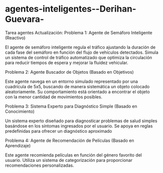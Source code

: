 # agentes-inteligentes--Derihan-Guevara-
Tarea agentes
Actualización:
Problema 1: Agente de Semáforo Inteligente (Reactivo)

El agente de semáforo inteligente regula el tráfico ajustando la duración de cada fase del semáforo en función del flujo de vehículos detectados. Simula un sistema de control de tráfico automatizado que optimiza la circulación para reducir tiempos de espera y mejorar la fluidez vehicular.

Problema 2: Agente Buscador de Objetos (Basado en Objetivos)

Este agente navega en un entorno simulado representado por una cuadrícula de 5x5, buscando de manera sistemática un objeto colocado aleatoriamente. Su comportamiento está orientado a encontrar el objeto con la menor cantidad de movimientos posibles.

Problema 3: Sistema Experto para Diagnóstico Simple (Basado en Conocimiento)

Un sistema experto diseñado para diagnosticar problemas de salud simples basándose en los síntomas ingresados por el usuario. Se apoya en reglas predefinidas para ofrecer un diagnóstico aproximado

Problema 4: Agente de Recomendación de Películas (Basado en Aprendizaje)

Este agente recomienda películas en función del género favorito del usuario. Utiliza un sistema de categorización para proporcionar recomendaciones personalizadas.
